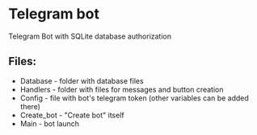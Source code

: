 # Telegram bot
Telegram Bot with SQLite database authorization

## Files:
* Database - folder with database files
* Handlers - folder with files for messages and button creation
* Config - file with bot's telegram token (other variables can be added there)
* Create_bot - "Create bot" itself
* Main - bot launch
